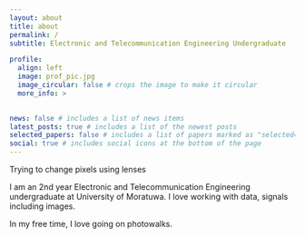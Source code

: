 ```yaml
---
layout: about
title: about
permalink: /
subtitle: Electronic and Telecommunication Engineering Undergraduate

profile:
  align: left
  image: prof_pic.jpg
  image_circular: false # crops the image to make it circular
  more_info: >
    

news: false # includes a list of news items
latest_posts: true # includes a list of the newest posts
selected_papers: false # includes a list of papers marked as "selected={true}"
social: true # includes social icons at the bottom of the page
---
```


Trying to change pixels using lenses 

I am an 2nd year Electronic and Telecommunication Engineering undergraduate at University of Moratuwa. I love working with data, signals including images.

In my free time, I love going on photowalks. 